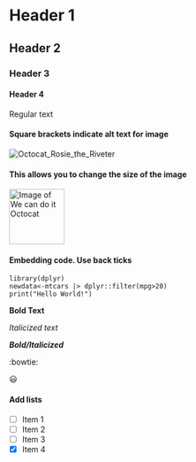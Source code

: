 # Header 1
## Header 2
### Header 3
#### Header 4
Regular text

#### Square brackets indicate alt text for image
![Octocat_Rosie_the_Riveter](https://octodex.github.com/images/mona-the-rivetertocat.png)
#### This allows you to change the size of the image
<!---Different sized image--->
<img src="https://octodex.github.com/images/mona-the-rivetertocat.png" alt="Image of We can do it Octocat" width="100" height="100">

#### Embedding code. Use back ticks
```
library(dplyr)
newdata<-mtcars |> dplyr::filter(mpg>20)
print("Hello World!")
```

<!---Have to have a line separating text in order for text to show up on different lines--->
**Bold Text**

*Italicized text*

***Bold/Italicized***

<!---emojis--->
<!---link to emojis in notes--->
:bowtie:

:smiley:

#### Add lists
- [ ] Item 1
- [ ] Item 2
- [ ] Item 3
- [x] Item 4
